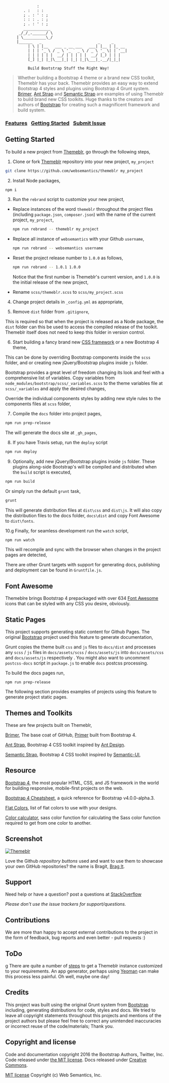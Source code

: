 ```
              :
        . :   : :
        ; . : ' : ;
        : : : . : ;  
        ; . : ' : ;
        ____________
      _/_/_.______/ \
     | \__________\_/
     |______   _                         _     _      
          | \ | |__   ___ _ __ ___   ___| |__ | |_ __
          | | | '_ \ / _ \ '_ ` _ \ / _ \ '_ \| | '__|
          | | | | | |  __/ | | | | |  __/ |_) | | |   
          [_] |_| |_|\___|_| |_| |_|\___|_.__/|_|_|  

          Build Bootstrap Stuff the Right Way!

```
>  Whether building a Bootstrap 4 theme or a brand new CSS toolkit, Themeblr has your back. Themeblr provides an easy way to extend Bootstrap 4 styles and plugins using Bootstrap 4 Grunt system. [Brimer](https://github.com/websemantics/Brimer), [Ant Strap](https://github.com/websemantics/ant-strap) and [Semantic Strap](https://github.com/websemantics/semantic-strap) are examples of using Themeblr to build brand new CSS toolkits. Huge thanks to the creators and authors of [Bootstrap](https://getbootstrap.com/) for creating such a magnificent framework and build system.

### [Features](http://websemantics.github.io/themeblr)&nbsp;&nbsp;&nbsp;[Getting Started](#getting-started)&nbsp;&nbsp;&nbsp;[Submit Issue](https://github.com/websemantics/themeblr/issues)


## Getting Started

To build a new project from [Themeblr](https://github.com/websemantics/themeblr), go through the following steps,

1. Clone or fork [Themeblr](https://github.com/websemantics/themeblr) repository into your new project,  `my_project`

  ```bash
  git clone https://github.com/websemantics/themeblr my_project
  ```

2. Install Node packages,

  ```bash
  npm i
  ```

3. Run the `rebrand` script to customize your new project,

  * Replace instances of the word `themeblr` throughout the project files (including `package.json`, `composer.json`) with the name of the current project, `my_project`,

    ```bash
    npm run rebrand -- themeblr my_project
    ```

  * Replace all instance of `websemantics` with your Github `username`,

    ```bash
    npm run rebrand -- websemantics username
    ```

  * Reset the project release number to `1.0.0` as follows,

    ```bash
    npm run rebrand -- 1.0.1 1.0.0
    ```
    Notice that the first number is Themeblr's current version, and `1.0.0` is the initial release of the new project,

  * Rename `scss/themeblr.scss` to `scss/my_project.scss`

4. Change project details in `_config.yml` as appropriate,

5. Remove `dist` folder from `.gitignore`,

  This is required so that when the project is released as a Node package, the `dist` folder can this be used to access the compiled release of the toolkit. Themeblr itself does not need to keep this folder in version control.

6. Start building a fancy brand new [CSS framework](#themes-and-toolkits) or a new Bootstrap 4 theme,

  This can be done by overriding Bootstrap components inside the `scss` folder, and or creating new jQuery/Bootstrap plugins inside `js` folder.

  Bootstrap provides a great level of freedom changing its look and feel with a comprehensive list of variables. Copy variables from `node_modules/bootstrap/scss/_variables.scss` to
  the theme variables file at `scss/_variables` and apply the desired changes,

  Override the individual components styles by adding new style rules to the components files at `scss` folder,

7. Compile the `docs` folder into project pages,

  ```bash
  npm run prep-release
  ```

  The will generate the docs site at `_gh_pages`,

8. If you have Travis setup, run the `deploy` script

  ```bash
  npm run deploy
  ```

9. Optionally, add new  jQuery/Bootstrap plugins inside `js` folder. These plugins along-side Bootstrap's will be compiled and distributed when the `build` script is executed,

  ```bash
  npm run build
  ```

  Or simply run the default `grunt` task,

  ```bash
  grunt
  ```

  This will generate distribution files at `dist\css` and `dist\js`. It will also copy the distribution files to the docs folder, `docs\dist` and copy Font Awesome to `dist\fonts`.

10.g Finally, for seamless development run the `watch` script,

  ```bash
  npm run watch
  ```

  This will recompile and sync with the browser when changes in the project pages are detected,

There are other Grunt targets with support for generating docs, publishing and deployment can be found in `Gruntfile.js`.


## Font Awesome

Themeblre brings Bootstrap 4 prepackaged with over 634 [Font Awesome](http://fontawesome.io/) icons that can be styled with any CSS you desire, obviously.


## Static Pages

This project supports generating static content for Github Pages. The original [Bootstrap](https://github.com/twbs/bootstrap) project used this feature to generate documentation,

Grunt copies the theme built `css` and `js` files to `docs/dist` and processes any `scss` / `js` files in `docs/assets/scss` / `docs/assets/js` into  `docs/assets/css` and  `docs/assets/js` respectively . You might also want to uncomment `postcss-docs` script in `package.js` to enable `docs` postcss processing.

To build the docs pages run,

```
npm run prep-release
```

The following section provides examples of projects using this feature to generate project static pages.


## Themes and Toolkits

These are few projects built on Themeblr,

[Brimer](https://github.com/websemantics/brimer), The base coat of GitHub, [Primer](http://primercss.io/) built from Bootstrap 4.

[Ant Strap](https://github.com/websemantics/strapant), Bootstrap 4 CSS toolkit inspired by [Ant Design](http://ant.design/).

[Semantic Strap](https://github.com/websemantics/semantic-strap), Bootstrap 4 CSS toolkit inspired by [Semantic-UI](http://semantic-ui.com/),


## Resource

[Bootstrap 4](http://v4-alpha.getbootstrap.com/), the most popular HTML, CSS, and JS framework in the world for building responsive, mobile-first projects on the web.

[Bootstrap 4 Cheatsheet](https://hackerthemes.com/bootstrap-cheatsheet/), a quick reference for Bootstrap v4.0.0-alpha.3.

[Flat Colors](http://www.flatdesigncolors.com/), list of flat colors to use with your designs.

[Color calculator](http://razorjam.github.io/sasscolourfunctioncalculator/), sass color function for calculating the Sass color function required to get from one color to another.


## Screenshot

[![Themeblr](https://raw.githubusercontent.com/websemantics/themeblr/master/docs/assets/img/themeblr.png)](https://websemantics.github.io/themeblr/)

Love the Github *repository buttons* used and want to use them to showcase your own GitHub repositories? the name is Bragit, [Brag It](http://websemantics.github.io/bragit/).


## Support

Need help or have a question? post a questions at [StackOverflow](https://stackoverflow.com/questions/tagged/themeblr)

*Please don't use the issue trackers for support/questions.*


## Contributions

We are more than happy to accept external contributions to the project in the form of feedback, bug reports and even better - pull requests :)


## ToDo
g
There are quite a number of [steps](#getting-started) to get a Themeblr instance customized to your requirements. An app generator, perhaps using [Yeoman](https://github.com/yeoman/generator) can make this process less painful. Oh well, maybe one day!


## Credits

This project was built using the original Grunt system from [Bootstrap](https://github.com/twbs/bootstrap) including, generating distributions for code, styles and docs. We tried to leave all copyright statements throughout this projects and mentions of the project authors but please feel free to correct any unintended inaccuracies or incorrect reuse of the code/materials; Thank you.


## Copyright and license

Code and documentation copyright 2016 the Bootstrap Authors, Twitter, Inc. Code released under [the MIT license](https://github.com/twbs/bootstrap/blob/master/LICENSE). Docs released under [Creative Commons](https://github.com/twbs/bootstrap/blob/master/docs/LICENSE).

[MIT license](http://opensource.org/licenses/mit-license.php)
Copyright (c) Web Semantics, Inc.
